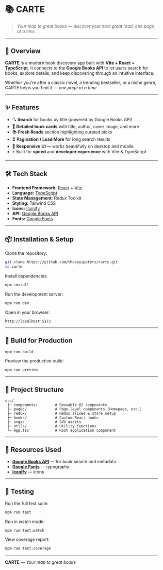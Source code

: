 # 📚 CARTE

> _Your map to great books — discover your next great read, one page at a time._

---

## 🌟 Overview

**CARTE** is a modern book discovery app built with **Vite + React + TypeScript**.
It connects to the **Google Books API** to let users search for books, explore details, and keep discovering through an intuitive interface.

Whether you're after a classic novel, a trending bestseller, or a niche genre, CARTE helps you find it — _one page at a time_.

---

## ✨ Features

- 🔍 **Search** for books by title (powered by Google Books API)
- 📄 **Detailed book cards** with title, author, cover image, and more
- 📚 **Fresh Reads** section highlighting curated picks
- ⏳ **Pagination / Load More** for long search results
- 📱 **Responsive UI** — works beautifully on desktop and mobile
- ⚡ Built for **speed** and **developer experience** with Vite & TypeScript

---

## 🛠️ Tech Stack

- **Frontend Framework:** [React](https://react.dev/) + [Vite](https://vitejs.dev/)
- **Language:** [TypeScript](https://www.typescriptlang.org/)
- **State Management:** Redux Toolkit
- **Styling:** Tailwind CSS
- **Icons:** [Iconify](https://iconify.design/)
- **API:** [Google Books API](https://developers.google.com/books)
- **Fonts:** [Google Fonts](https://fonts.google.com/)

---

## 📦 Installation & Setup

Clone the repository:

```bash
git clone https://github.com/theseyipeters/carte.git
cd carte
```

Install dependencies:

```bash
npm install
```

Run the development server:

```bash
npm run dev
```

Open in your browser:

```
http://localhost:5173
```

---

## 🚀 Build for Production

```bash
npm run build
```

Preview the production build:

```bash
npm run preview
```

---

## 📂 Project Structure

```
src/
 ├─ components/        # Reusable UI components
 ├─ pages/             # Page-level components (Homepage, etc.)
 ├─ redux/             # Redux slices & store setup
 ├─ hooks/             # Custom React hooks
 ├─ svgs/              # SVG assets
 ├─ utils/             # Utility functions
 └─ App.tsx            # Root application component
```

---

## 🔗 Resources Used

- **[Google Books API](https://developers.google.com/books)** — for book search and metadata
- **[Google Fonts](https://fonts.google.com/)** — typography
- **[Iconify](https://iconify.design/)** — icons

---

## 🧪 Testing

Run the full test suite:

```bash
npm run test
```

Run in watch mode:

```bash
npm run test:watch
```

View coverage report:

```bash
npm run test:coverage
```

---

**CARTE** — _Your map to great books_
